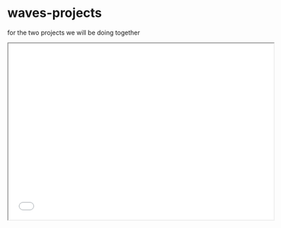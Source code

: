 # waves-projects
for the two projects we will be doing together
<iframe src="./documents/Project FDTD 2024(1).pdf" width="600" height="400">
    This browser does not support PDFs. Please download the PDF to view it: 
    <a href="./documents/Project FDTD 2024(1).pdf">Download PDF</a>.
</iframe>
